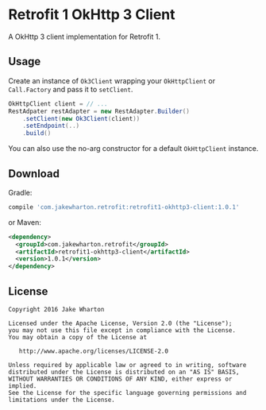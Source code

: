 Retrofit 1 OkHttp 3 Client
==========================

A OkHttp 3 client implementation for Retrofit 1.



Usage
-----

Create an instance of `Ok3Client` wrapping your `OkHttpClient` or `Call.Factory` and pass it to
`setClient`.

```java
OkHttpClient client = // ...
RestAdpater restAdapter = new RestAdapter.Builder()
    .setClient(new Ok3Client(client))
    .setEndpoint(..)
    .build()
```

You can also use the no-arg constructor for a default `OkHttpClient` instance.



Download
--------

Gradle:
```groovy
compile 'com.jakewharton.retrofit:retrofit1-okhttp3-client:1.0.1'
```
or Maven:
```xml
<dependency>
  <groupId>com.jakewharton.retrofit</groupId>
  <artifactId>retrofit1-okhttp3-client</artifactId>
  <version>1.0.1</version>
</dependency>
```



License
-------

    Copyright 2016 Jake Wharton

    Licensed under the Apache License, Version 2.0 (the "License");
    you may not use this file except in compliance with the License.
    You may obtain a copy of the License at

       http://www.apache.org/licenses/LICENSE-2.0

    Unless required by applicable law or agreed to in writing, software
    distributed under the License is distributed on an "AS IS" BASIS,
    WITHOUT WARRANTIES OR CONDITIONS OF ANY KIND, either express or implied.
    See the License for the specific language governing permissions and
    limitations under the License.
